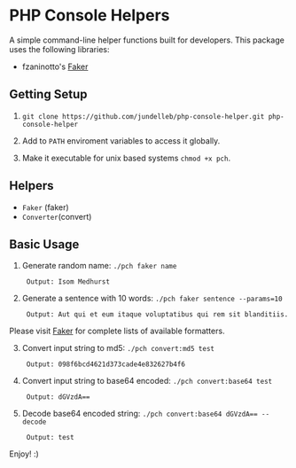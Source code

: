 # PHP Console Helpers
A simple command-line helper functions built for developers. This package uses the following libraries:

* fzaninotto's [Faker](https://github.com/fzaninotto/Faker)

Getting Setup
------------
1. `git clone https://github.com/jundelleb/php-console-helper.git php-console-helper`

2. Add to `PATH` enviroment variables to access it globally.
3. Make it executable for unix based systems `chmod +x pch`.

Helpers
------------
* `Faker` (faker)
* `Converter`(convert)

Basic Usage
------------
1. Generate random name: `./pch faker name`

        Output: Isom Medhurst
 
2. Generate a sentence with 10 words: `./pch faker sentence --params=10`

        Output: Aut qui et eum itaque voluptatibus qui rem sit blanditiis.
 
 Please visit [Faker](https://github.com/fzaninotto/Faker) for complete lists of available formatters.
 
3. Convert input string to md5: `./pch convert:md5 test`

        Output: 098f6bcd4621d373cade4e832627b4f6
 
4. Convert input string to base64 encoded: `./pch convert:base64 test`

        Output: dGVzdA==
 
5. Decode base64 encoded string: `./pch convert:base64 dGVzdA== --decode`

        Output: test


Enjoy! :)